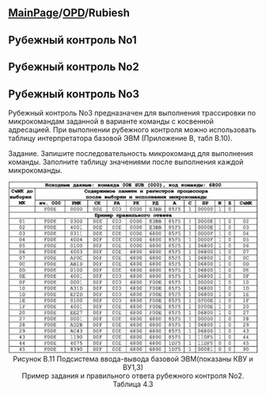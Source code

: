 ## [MainPage](../index.md)/[OPD](README.md)/Rubiesh

## Рубежный контроль No1

## Рубежный контроль No2

## Рубежный контроль No3

Рубежный контроль No3 предназначен для выполнения трассировки по микрокомандам заданной в варианте команды с косвенной адресацией. При выполнении рубежного контроля можно использовать таблицу интерпретатора базовой ЭВМ (Приложение В, табл В.10).

Задание. Запишите последовательность микрокоманд для выполнения команды. Заполните таблицу значениями после выполнения каждой микрокоманды.

<div align=center><img src="pic/Rubiesh3-1.png"></div>
<center>Рисунок В.11 Подсистема ввода-вывода базовой ЭВМ(показаны КВУ и ВУ1,3)<br>Пример задания и правильного ответа рубежного контроля No2. Таблица 4.3</center>